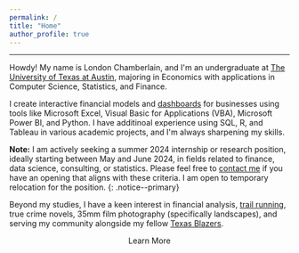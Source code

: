 ```yaml
---
permalink: /
title: "Home"
author_profile: true
---
```

------

Howdy! My name is London Chamberlain, and I'm an undergraduate at [The University of Texas at Austin](https://www.utexas.edu/), majoring in Economics with applications in  Computer Science, Statistics, and Finance. 

I create interactive financial models and [dashboards](https://chamberlainlondon.github.io/portfolio/portfolio-2/) for businesses using tools like Microsoft Excel, Visual Basic for Applications (VBA), Microsoft Power BI, and Python. I have additinoal experience using SQL, R, and Tableau in various academic projects, and I'm always sharpening my skills.

**Note:** I am actively seeking a summer 2024 internship or research position, ideally starting between May and June 2024, in fields related to finance, data science, consulting, or statistics. Please feel free to [contact me](https://chamberlainlondon.github.io/contact/) if you have an opening that aligns with these criteria. I am open to temporary relocation for the position.
{: .notice--primary}

Beyond my studies, I have a keen interest in financial analysis, [trail running](http://edsresults.com/txsb22/reports.php?search_type=race_results&event=Marathon&division=Age+Group), true crime novels, 35mm film photography (specifically landscapes), and serving my community alongside my fellow [Texas Blazers](https://www.texasblazers.com/).

<div style="text-align:center;">
    <a href="/about/" class="btn" style="text-decoration: none;">Learn More</a>
</div>
